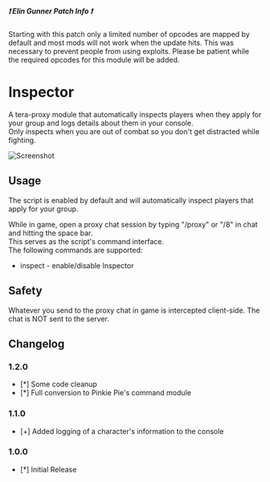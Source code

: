 ##### :heavy_exclamation_mark: Elin Gunner Patch Info :heavy_exclamation_mark:
Starting with this patch only a limited number of opcodes are mapped by default and most mods will not work when the update hits. This was necessary to prevent people from using exploits. Please be patient while the required opcodes for this module will be added.

# Inspector  
A tera-proxy module that automatically inspects players when they apply for your group and logs details about them in your console.  
Only inspects when you are out of combat so you don't get distracted while fighting.  

![Screenshot](http://i.imgur.com/iEn1mtV.png)
  
## Usage  
The script is enabled by default and will automatically inspect players that apply for your group.  
  
While in game, open a proxy chat session by typing "/proxy" or "/8" in chat and hitting the space bar.  
This serves as the script's command interface.  
The following commands are supported:  
  
* inspect - enable/disable Inspector  
  
## Safety
Whatever you send to the proxy chat in game is intercepted client-side. The chat is NOT sent to the server.  
  
## Changelog
### 1.2.0
* [*] Some code cleanup
* [*] Full conversion to Pinkie Pie's command module
### 1.1.0
* [+] Added logging of a character's information to the console
### 1.0.0
* [*] Initial Release
